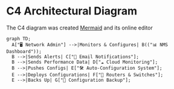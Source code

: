 # C4 Architectural Diagram
The C4 diagram was created [Mermaid](https://mermaid-js.github.io/mermaid-live-editor//edit#pako:eNpVjsFqw0AMRH9F6NRC_AM-FBq7zSWQQnOqnYOwZe-S7GqR14Rg-9-7TlpodZJm3gyasJGWMcfuItfGkEY4lrWHNK9VYdQO0dFwgix7mXccwYnn2wzbp53AYCQE6_vnB79dISim_YoxRGP9eXlYxT1_8DxDWe0pRAmnv87xKjO8VfbDpPr_jlFOqfeqo7yjrCGFgvSO4AYdqyPbpvenVakxGnZcY57WlvRcY-2XxNEY5fPmG8yjjrxBlbE3mAovQ7rG0FLk0lKv5H6RQP5LxP1AyzeJDl_b) and its online editor

```mermaid
graph TD;
  A["🖥️ Network Admin"] -->|Monitors & Configures| B(("📊 NMS Dashboard"));
  B -->|Sends Alerts| C["📩 Email Notifications"];
  B -->|Sends Performance Data| D["☁️ Cloud Monitoring"];
  B -->|Pushes Configs| E["🛠️ Auto-Configuration System"];
  E -->|Deploys Configurations| F["📡 Routers & Switches"];
  E -->|Backs Up| G["💾 Configuration Backup"];
